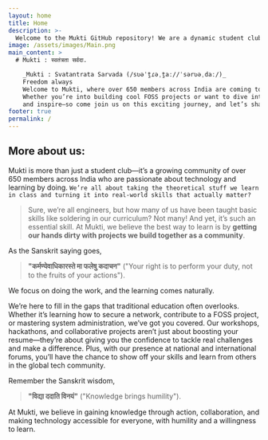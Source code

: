 ```yaml
---
layout: home
title: Home
description: >-
  Welcome to the Mukti GitHub repository! We are a dynamic student club based in Bangalore, India, fostering collaboration and innovation in the realm of technology. Our focus areas include cybersecurity, network security, system administration, OSINT, and software development.
image: /assets/images/Main.png
main_content: >
  # Mukti : स्वतंत्रता सर्वदा.

    _Mukti : Svatantrata Sarvada (/sʋəˈt̪ɾəˌt̪aː//ˈsərʋəˌdaː/)_
    Freedom always
    Welcome to Mukti, where over 650 members across India are coming together to learn, create, and grow! We’re all about empowering students with the skills that go beyond what’s taught in class.
    Whether you’re into building cool FOSS projects or want to dive into workshops at national and international forums, Mukti is the place to be. We’re here to innovate, learn,
    and inspire—so come join us on this exciting journey, and let’s shape the future of technology together!
footer: true
permalink: /
---
```

## More about us:

Mukti is more than just a student club—it’s a growing community of over 650 members across India who are passionate about technology and learning by doing. 
`We’re all about taking the theoretical stuff we learn in class and turning it into real-world skills that actually matter?` 
> Sure, we’re all engineers, but how many of us have been taught basic skills like soldering in our curriculum? Not many! And yet, it’s such an essential skill. At Mukti, we believe the best way to learn is by **getting our hands dirty with projects we build together as a community**.

As the Sanskrit saying goes, 

> **"कर्मण्येवाधिकारस्ते मा फलेषु कदाचन"** ("Your right is to perform your duty, not to the fruits of your actions").

We focus on doing the work, and the learning comes naturally.

We’re here to fill in the gaps that traditional education often overlooks. Whether it’s learning how to secure a network, contribute to a FOSS project, or mastering system 
administration, we’ve got you covered. Our workshops, hackathons, and collaborative projects aren’t just about boosting your resume—they’re about giving you the confidence to 
tackle real challenges and make a difference. Plus, with our presence at national and international forums, you’ll have the chance to show off your skills and learn from others 
in the global tech community. 

Remember the Sanskrit wisdom, 

> **"विद्या ददाति विनयं"** ("Knowledge brings humility").

At Mukti, we believe in gaining knowledge through action, collaboration, and making technology accessible for everyone, with humility and a willingness to learn.



